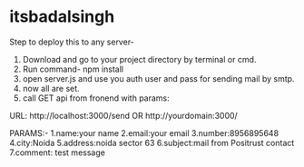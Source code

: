 # itsbadalsingh

Step to deploy this to any server-
1. Download and go to your project directory by terminal or cmd.
2. Run command-  npm install
3. open server.js and use you auth user and pass for sending mail by smtp.
4. now all are set.
5. call GET api from fronend with params:

URL: http://localhost:3000/send  OR http://yourdomain:3000/

PARAMS:-
1.name:your name
2.email:your email
3.number:8956895648
4.city:Noida
5.address:noida sector 63
6.subject:mail from Positrust contact
7.comment: test message

